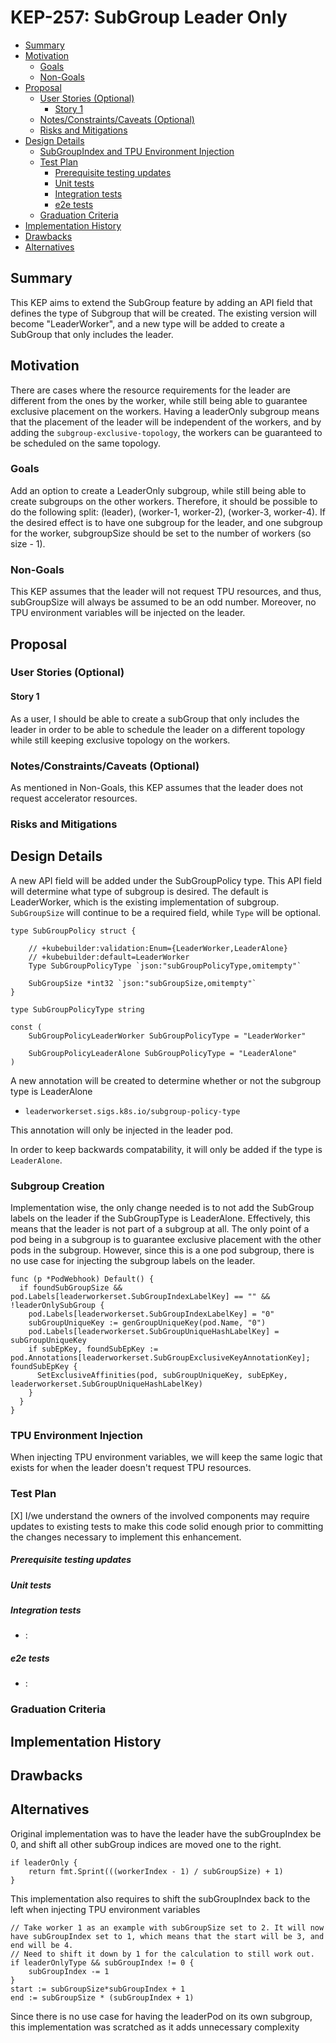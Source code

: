 # KEP-257: SubGroup Leader Only

<!--
This is the title of your KEP. Keep it short, simple, and descriptive. A good
title can help communicate what the KEP is and should be considered as part of
any review.
-->

<!--
A table of contents is helpful for quickly jumping to sections of a KEP and for
highlighting any additional information provided beyond the standard KEP
template.

Ensure the TOC is wrapped with
  <code>&lt;!-- toc --&rt;&lt;!-- /toc --&rt;</code>
tags, and then generate with `hack/update-toc.sh`.
-->

<!-- toc -->
- [Summary](#summary)
- [Motivation](#motivation)
  - [Goals](#goals)
  - [Non-Goals](#non-goals)
- [Proposal](#proposal)
  - [User Stories (Optional)](#user-stories-optional)
    - [Story 1](#story-1)
  - [Notes/Constraints/Caveats (Optional)](#notesconstraintscaveats-optional)
  - [Risks and Mitigations](#risks-and-mitigations)
- [Design Details](#design-details)
  - [SubGroupIndex and TPU Environment Injection](#subgroupindex-and-tpu-environment-injection)
  - [Test Plan](#test-plan)
      - [Prerequisite testing updates](#prerequisite-testing-updates)
      - [Unit tests](#unit-tests)
      - [Integration tests](#integration-tests)
      - [e2e tests](#e2e-tests)
  - [Graduation Criteria](#graduation-criteria)
- [Implementation History](#implementation-history)
- [Drawbacks](#drawbacks)
- [Alternatives](#alternatives)
<!-- /toc -->

## Summary

<!--
This section is incredibly important for producing high-quality, user-focused
documentation such as release notes or a development roadmap. It should be
possible to collect this information before implementation begins, in order to
avoid requiring implementors to split their attention between writing release
notes and implementing the feature itself. KEP editors and SIG Docs
should help to ensure that the tone and content of the `Summary` section is
useful for a wide audience.

A good summary is probably at least a paragraph in length.

Both in this section and below, follow the guidelines of the [documentation
style guide]. In particular, wrap lines to a reasonable length, to make it
easier for reviewers to cite specific portions, and to minimize diff churn on
updates.

[documentation style guide]: https://github.com/kubernetes/community/blob/master/contributors/guide/style-guide.md
-->
This KEP aims to extend the SubGroup feature by adding an API field that defines the type of Subgroup that will be created. The existing version
will become "LeaderWorker", and a new type will be added to create a SubGroup that only includes the leader.


## Motivation

<!--
This section is for explicitly listing the motivation, goals, and non-goals of
this KEP.  Describe why the change is important and the benefits to users. The
motivation section can optionally provide links to [experience reports] to
demonstrate the interest in a KEP within the wider Kubernetes community.

[experience reports]: https://github.com/golang/go/wiki/ExperienceReports
-->

There are cases where the resource requirements for the leader are different from the ones by the worker, while still being able to guarantee exclusive placement
on the workers. Having a leaderOnly subgroup means that the placement of the leader will be independent of the workers, and by adding the `subgroup-exclusive-topology`, the 
workers can be guaranteed to be scheduled on the same topology.

### Goals

<!--
List the specific goals of the KEP. What is it trying to achieve? How will we
know that this has succeeded?
-->

Add an option to create a LeaderOnly subgroup, while still being able to create subgroups on the other workers. Therefore, it should be possible to do the following split:
(leader), (worker-1, worker-2), (worker-3, worker-4). If the desired effect is to have one subgroup for the leader, and one subgroup for the worker, subgroupSize should be set 
to the number of workers (so size - 1). 

### Non-Goals
This KEP assumes that the leader will not request TPU resources, and thus, subGroupSize will always be assumed to be an odd number. Moreover, no TPU environment variables will be 
injected on the leader.

<!--
What is out of scope for this KEP? Listing non-goals helps to focus discussion
and make progress.
-->

## Proposal

<!--
This is where we get down to the specifics of what the proposal actually is.
This should have enough detail that reviewers can understand exactly what
you're proposing, but should not include things like API designs or
implementation. What is the desired outcome and how do we measure success?.
The "Design Details" section below is for the real
nitty-gritty.
-->

### User Stories (Optional)

<!--
Detail the things that people will be able to do if this KEP is implemented.
Include as much detail as possible so that people can understand the "how" of
the system. The goal here is to make this feel real for users without getting
bogged down.
-->

#### Story 1
As a user, I should be able to create a subGroup that only includes the leader in order to be able to schedule the leader on a different topology while 
still keeping exclusive topology on the workers.

### Notes/Constraints/Caveats (Optional)
As mentioned in Non-Goals, this KEP assumes that the leader does not request accelerator resources.

<!--
What are the caveats to the proposal?
What are some important details that didn't come across above?
Go in to as much detail as necessary here.
This might be a good place to talk about core concepts and how they relate.
-->

### Risks and Mitigations

<!--
What are the risks of this proposal, and how do we mitigate? Think broadly.
For example, consider both security and how this will impact the larger
Kubernetes ecosystem.

How will security be reviewed, and by whom?

How will UX be reviewed, and by whom?

Consider including folks who also work outside the SIG or subproject.
-->

## Design Details

<!--
This section should contain enough information that the specifics of your
change are understandable. This may include API specs (though not always
required) or even code snippets. If there's any ambiguity about HOW your
proposal will be implemented, this is the place to discuss them.
-->

A new API field will be added under the SubGroupPolicy type. This API field will determine what type 
of subgroup is desired. The default is LeaderWorker, which is the existing implementation of subgroup. `SubGroupSize`
will continue to be a required field, while `Type` will be optional. 

```golang
type SubGroupPolicy struct {

	// +kubebuilder:validation:Enum={LeaderWorker,LeaderAlone}
	// +kubebuilder:default=LeaderWorker
	Type SubGroupPolicyType `json:"subGroupPolicyType,omitempty"`

    SubGroupSize *int32 `json:"subGroupSize,omitempty"`
}

type SubGroupPolicyType string

const (
	SubGroupPolicyLeaderWorker SubGroupPolicyType = "LeaderWorker"

	SubGroupPolicyLeaderAlone SubGroupPolicyType = "LeaderAlone"
)
```

A new annotation will be created to determine whether or not the subgroup type is LeaderAlone

* `leaderworkerset.sigs.k8s.io/subgroup-policy-type`

This annotation will only be injected in the leader pod.

In order to keep backwards compatability, it will only be added if the type is `LeaderAlone`.

### Subgroup Creation 
Implementation wise, the only change needed is to not add the SubGroup labels on the leader if the SubGroupType is LeaderAlone. Effectively, this means 
that the leader is not part of a subgroup at all. The only point of a pod being in a subgroup is to guarantee exclusive placement with the other pods 
in the subgroup. However, since this is a one pod subgroup, there is no use case for injecting the subgroup labels on the leader. 


```golang
func (p *PodWebhook) Default() {
  if foundSubGroupSize && pod.Labels[leaderworkerset.SubGroupIndexLabelKey] == "" && !leaderOnlySubGroup {
    pod.Labels[leaderworkerset.SubGroupIndexLabelKey] = "0"
    subGroupUniqueKey := genGroupUniqueKey(pod.Name, "0")
    pod.Labels[leaderworkerset.SubGroupUniqueHashLabelKey] = subGroupUniqueKey
    if subEpKey, foundSubEpKey := pod.Annotations[leaderworkerset.SubGroupExclusiveKeyAnnotationKey]; foundSubEpKey {
      SetExclusiveAffinities(pod, subGroupUniqueKey, subEpKey, leaderworkerset.SubGroupUniqueHashLabelKey)
    }
  }
}
```

### TPU Environment Injection
When injecting TPU environment variables, we will keep the same logic that exists for when the leader doesn't request TPU resources.

### Test Plan

<!--
**Note:** *Not required until targeted at a release.*
The goal is to ensure that we don't accept enhancements with inadequate testing.

All code is expected to have adequate tests (eventually with coverage
expectations). Please adhere to the [Kubernetes testing guidelines][testing-guidelines]
when drafting this test plan.

[testing-guidelines]: https://git.k8s.io/community/contributors/devel/sig-testing/testing.md
-->

[X] I/we understand the owners of the involved components may require updates to
existing tests to make this code solid enough prior to committing the changes necessary
to implement this enhancement.

##### Prerequisite testing updates

<!--
Based on reviewers feedback describe what additional tests need to be added prior
implementing this enhancement to ensure the enhancements have also solid foundations.
-->

##### Unit tests


<!--
In principle every added code should have complete unit test coverage, so providing
the exact set of tests will not bring additional value.
However, if complete unit test coverage is not possible, explain the reason of it
together with explanation why this is acceptable.
-->

<!--
Additionally, for Alpha try to enumerate the core package you will be touching
to implement this enhancement and provide the current unit coverage for those
in the form of:
- <package>: <date> - <current test coverage>
The data can be easily read from:
https://testgrid.k8s.io/sig-testing-canaries#ci-kubernetes-coverage-unit

This can inform certain test coverage improvements that we want to do before
extending the production code to implement this enhancement.
-->

##### Integration tests

<!--
Integration tests are contained in k8s.io/kubernetes/test/integration.
Integration tests allow control of the configuration parameters used to start the binaries under test.
This is different from e2e tests which do not allow configuration of parameters.
Doing this allows testing non-default options and multiple different and potentially conflicting command line options.
-->

<!--
This question should be filled when targeting a release.
For Alpha, describe what tests will be added to ensure proper quality of the enhancement.

For Beta and GA, add links to added tests together with links to k8s-triage for those tests:
https://storage.googleapis.com/k8s-triage/index.html
-->

- <test>: <link to test coverage>

##### e2e tests

<!--
This question should be filled when targeting a release.
For Alpha, describe what tests will be added to ensure proper quality of the enhancement.

For Beta and GA, add links to added tests together with links to k8s-triage for those tests:
https://storage.googleapis.com/k8s-triage/index.html

We expect no non-infra related flakes in the last month as a GA graduation criteria.
-->

- <test>: <link to test coverage>

### Graduation Criteria

<!--

Clearly define what it means for the feature to be implemented and
considered stable.

If the feature you are introducing has high complexity, consider adding graduation
milestones with these graduation criteria:
- [Maturity levels (`alpha`, `beta`, `stable`)][maturity-levels]
- [Feature gate][feature gate] lifecycle
- [Deprecation policy][deprecation-policy]

[feature gate]: https://git.k8s.io/community/contributors/devel/sig-architecture/feature-gates.md
[maturity-levels]: https://git.k8s.io/community/contributors/devel/sig-architecture/api_changes.md#alpha-beta-and-stable-versions
[deprecation-policy]: https://kubernetes.io/docs/reference/using-api/deprecation-policy/
-->

## Implementation History

<!--
Major milestones in the lifecycle of a KEP should be tracked in this section.
Major milestones might include:
- the `Summary` and `Motivation` sections being merged, signaling SIG acceptance
- the `Proposal` section being merged, signaling agreement on a proposed design
- the date implementation started
- the first Kubernetes release where an initial version of the KEP was available
- the version of Kubernetes where the KEP graduated to general availability
- when the KEP was retired or superseded
-->

## Drawbacks

<!--
Why should this KEP _not_ be implemented?
-->

## Alternatives
Original implementation was to have the leader have the subGroupIndex be 0, and shift all other subGroup indices are moved one to the right.

```golang
if leaderOnly {
    return fmt.Sprint(((workerIndex - 1) / subGroupSize) + 1)
}
```

This implementation also requires to shift the subGroupIndex back to the left when injecting TPU environment variables 

```golang
// Take worker 1 as an example with subGroupSize set to 2. It will now have subGroupIndex set to 1, which means that the start will be 3, and end will be 4. 
// Need to shift it down by 1 for the calculation to still work out. 
if leaderOnlyType && subGroupIndex != 0 {
    subGroupIndex -= 1
}
start := subGroupSize*subGroupIndex + 1 
end := subGroupSize * (subGroupIndex + 1)
```

Since there is no use case for having the leaderPod on its own subgroup, this implementation was scratched as it adds unnecessary complexity


<!--
What other approaches did you consider, and why did you rule them out? These do
not need to be as detailed as the proposal, but should include enough
information to express the idea and why it was not acceptable.
-->